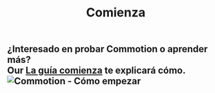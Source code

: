 ﻿---
layout: default
title: Comienza
categories: 
created: 2013-12-11
changed: 2013-12-12
post_author: critzo
lang: es
---
  <div style="width:100%; margin: 0 auto;">
<h2 class="rtecenter">¿Interesado en probar Commotion o aprender más?<br />
Our <a href="/docs/get-started">La guía comienza</a> te explicará cómo.<br />
<img src="/files/styles/large/public/get_started_drop_100x100.png" alt="Commotion - Cómo empezar" /></h2>
</div>
 
